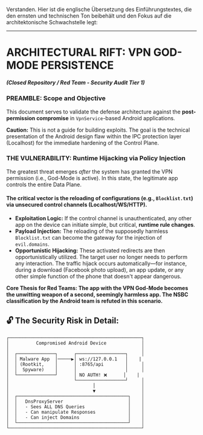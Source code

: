 Verstanden. Hier ist die englische Übersetzung des Einführungstextes, die den ernsten und technischen Ton beibehält und den Fokus auf die architektonische Schwachstelle legt:

-----

# ARCHITECTURAL RIFT: VPN GOD-MODE PERSISTENCE

##### (Closed Repository / Red Team - Security Audit Tier 1)

### PREAMBLE: Scope and Objective

This document serves to validate the defense architecture against the **post-permission compromise** in `VpnService`-based Android applications.

**Caution:** This is not a guide for building exploits. The goal is the technical presentation of the Android design flaw within the IPC protection layer (Localhost) for the immediate hardening of the Control Plane.

### THE VULNERABILITY: Runtime Hijacking via Policy Injection

The greatest threat emerges *after* the system has granted the VPN permission (i.e., God-Mode is active). In this state, the legitimate app controls the entire Data Plane.

#### The critical vector is the reloading of configurations (e.g., `Blocklist.txt`) via unsecured control channels (Localhost/WS/HTTP).

  - **Exploitation Logic:** If the control channel is unauthenticated, any other app on the device can initiate simple, but critical, **runtime rule changes**.
  - **Payload Injection:** The reloading of the supposedly harmless `Blocklist.txt` can become the gateway for the injection of `evil.domains`.
  - **Opportunistic Hijacking:** These activated redirects are then opportunistically utilized. The target user no longer needs to perform any interaction. The traffic hijack occurs automatically—for instance, during a download (Facebook photo upload), an app update, or any other simple function of the phone that doesn't appear dangerous.

**Core Thesis for Red Teams: The app with the VPN God-Mode becomes the unwitting weapon of a second, seemingly harmless app. The NSBC classification by the Android team is refuted in this scenario.**

## 🔓 The Security Risk in Detail:

```
┌─────────────────────────────────────────────────┐
│          Compromised Android Device             │
│                                                 │
│  ┌──────────────┐      ┌──────────────────┐     │
│  │ Malware App  │─────▶│ ws://127.0.0.1   │    |
│  │ (Rootkit,    │      │ :8765/api        │     │
│  │  Spyware)    │      │                  │     │
│  └──────────────┘      │ NO AUTH! ❌      │    |
│                        └──────────────────┘     │
│                               │                 │
│                               ▼                 │
│  ┌─────────────────────────────────────────┐    │
│  │   DnsProxyServer                        │    │
│  │   - Sees ALL DNS Queries                │    │
│  │   - Can manipulate Responses            │    │
│  │   - Can inject Domains                  │    │
│  └─────────────────────────────────────────┘    │
└─────────────────────────────────────────────────┘
```
